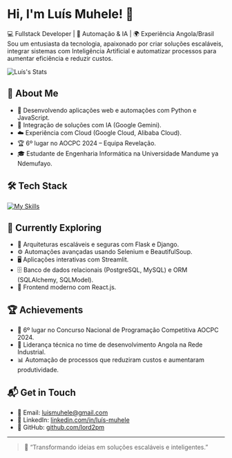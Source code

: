 # Hi, I'm Luís Muhele! 👋

💻 Fullstack Developer | 🚀 Automação & IA | 🌍 Experiência Angola/Brasil  
Sou um entusiasta da tecnologia, apaixonado por criar soluções escaláveis, integrar sistemas com Inteligência Artificial e automatizar processos para aumentar eficiência e reduzir custos.

![Luís's Stats](https://github-readme-stats.vercel.app/api?username=lord2pm&theme=vue-dark&show_icons=true&hide_border=true&count_private=true)

## 🚀 About Me

- 🔭 Desenvolvendo aplicações web e automações com Python e JavaScript.
- 🤖 Integração de soluções com IA (Google Gemini).
- ☁️ Experiência com Cloud (Google Cloud, Alibaba Cloud).
- 🏆 6º lugar no AOCPC 2024 – Equipa Revelação.
- 🎓 Estudante de Engenharia Informática na Universidade Mandume ya Ndemufayo.

## 🛠 Tech Stack

[![My Skills](https://skillicons.dev/icons?i=python,flask,fastapi,django,selenium,streamlit,postgresql,mysql,sqlite,js,react,nodejs,git,linux)](https://skillicons.dev)

## 🌱 Currently Exploring

- 📡 Arquiteturas escaláveis e seguras com Flask e Django.
- ⚙️ Automações avançadas usando Selenium e BeautifulSoup.
- 🖥️ Aplicações interativas com Streamlit.
- 🗄️ Banco de dados relacionais (PostgreSQL, MySQL) e ORM (SQLAlchemy, SQLModel).
- 🎨 Frontend moderno com React.js.

## 🏆 Achievements

- 🌟 6º lugar no Concurso Nacional de Programação Competitiva AOCPC 2024.
- 🤝 Liderança técnica no time de desenvolvimento Angola na Rede Industrial.
- 📊 Automação de processos que reduziram custos e aumentaram produtividade.

## 📬 Get in Touch

- 📧 Email: [luismuhele@gmail.com](mailto:luismuhele@gmail.com)  
- 💼 LinkedIn: [linkedin.com/in/luís-muhele](https://www.linkedin.com/in/lu%C3%ADs-muhele-708b49259/)  
- 🐙 GitHub: [github.com/lord2pm](https://github.com/lord2pm)

---

> 🚀 “Transformando ideias em soluções escaláveis e inteligentes.”
